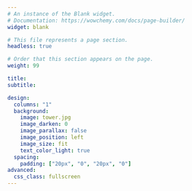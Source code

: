 ```yaml
---
# An instance of the Blank widget.
# Documentation: https://wowchemy.com/docs/page-builder/
widget: blank

# This file represents a page section.
headless: true

# Order that this section appears on the page.
weight: 99

title:
subtitle:

design:
  columns: "1"
  background:
    image: tower.jpg
    image_darken: 0
    image_parallax: false
    image_position: left
    image_size: fit
    text_color_light: true
  spacing:
    padding: ["20px", "0", "20px", "0"]
advanced:
  css_class: fullscreen
---
```

